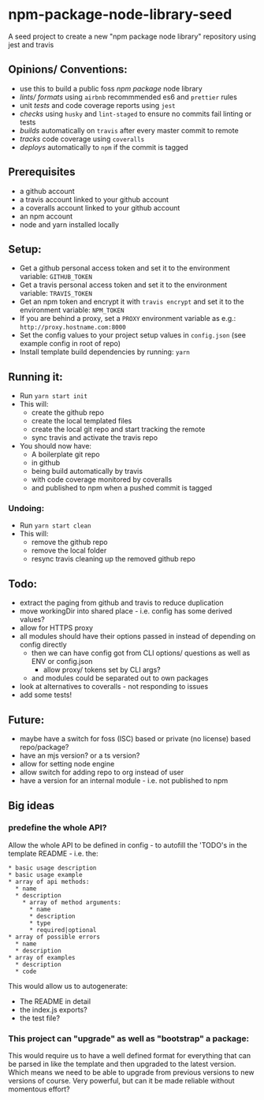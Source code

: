 # npm-package-node-library-seed

A seed project to create a new "npm package node library" repository using jest and travis

## Opinions/ Conventions:

 * use this to build a public foss *npm package* node library
 * *lints/ formats* using `airbnb` recommmended es6 and `prettier` rules
 * unit *tests* and code coverage reports using `jest`
 * *checks* using `husky` and `lint-staged` to ensure no commits fail linting or tests
 * *builds* automatically on `travis` after every master commit to remote
 * *tracks* code coverage using `coveralls`
 * *deploys* automatically to `npm` if the commit is tagged

## Prerequisites

 * a github account
 * a travis account linked to your github account
 * a coveralls account linked to your github account
 * an npm account
 * node and yarn installed locally

## Setup:

 * Get a github personal access token and set it to the environment variable: `GITHUB_TOKEN`
 * Get a travis personal access token and set it to the environment variable: `TRAVIS_TOKEN`
 * Get an npm token and encrypt it with `travis encrypt` and set it to the environment variable: `NPM_TOKEN`
 * If you are behind a proxy, set a `PROXY` environment variable as e.g.: `http://proxy.hostname.com:8000`
 * Set the config values to your project setup values in `config.json` (see example config in root of repo)
 * Install template build dependencies by running: `yarn`

## Running it:

 * Run `yarn start init`
 * This will:
   * create the github repo
   * create the local templated files
   * create the local git repo and start tracking the remote
   * sync travis and activate the travis repo
 * You should now have:
   * A boilerplate git repo
   * in github
   * being build automatically by travis
   * with code coverage monitored by coveralls
   * and published to npm when a pushed commit is tagged

### Undoing:

 * Run `yarn start clean`
 * This will:
   * remove the github repo
   * remove the local folder
   * resync travis cleaning up the removed github repo

## Todo:

 * extract the paging from github and travis to reduce duplication
 * move workingDir into shared place - i.e. config has some derived values?
 * allow for HTTPS proxy
 * all modules should have their options passed in instead of depending on config directly
   * then we can have config got from CLI options/ questions as well as ENV or config.json
     * allow proxy/ tokens set by CLI args?
   * and modules could be separated out to own packages
 * look at alternatives to coveralls - not responding to issues
 * add some tests!

## Future:

 * maybe have a switch for foss (ISC) based or private (no license) based repo/package?
 * have an mjs version? or a ts version?
 * allow for setting node engine
 * allow switch for adding repo to org instead of user
 * have a version for an internal module - i.e. not published to npm

## Big ideas

### predefine the whole API?

Allow the whole API to be defined in config - to autofill the 'TODO's in the template README - i.e. the:

    * basic usage description
    * basic usage example
    * array of api methods:
      * name
      * description
        * array of method arguments:
          * name
          * description
          * type
          * required|optional
    * array of possible errors
      * name
      * description
    * array of examples
      * description
      * code

This would allow us to autogenerate:

  * The README in detail
  * the index.js exports?
  * the test file?

### This project can "upgrade" as well as "bootstrap" a package:

This would require us to have a well defined format for everything that can be parsed in like the template and then upgraded to the latest version.
Which means we need to be able to upgrade from previous versions to new versions of course.
Very powerful, but can it be made reliable without momentous effort?
